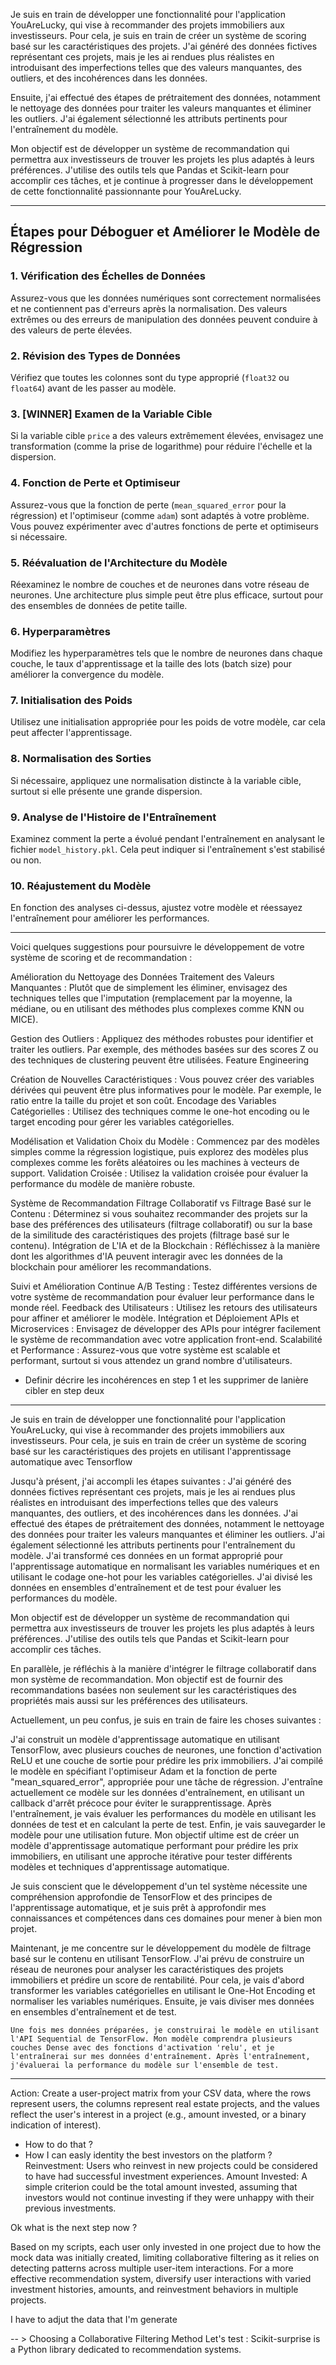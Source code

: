 Je suis en train de développer une fonctionnalité pour l'application YouAreLucky, qui vise à recommander des projets immobiliers aux investisseurs. Pour cela, je suis en train de créer un système de scoring basé sur les caractéristiques des projets. J'ai généré des données fictives représentant ces projets, mais je les ai rendues plus réalistes en introduisant des imperfections telles que des valeurs manquantes, des outliers, et des incohérences dans les données.

Ensuite, j'ai effectué des étapes de prétraitement des données, notamment le nettoyage des données pour traiter les valeurs manquantes et éliminer les outliers. J'ai également sélectionné les attributs pertinents pour l'entraînement du modèle.

Mon objectif est de développer un système de recommandation qui permettra aux investisseurs de trouver les projets les plus adaptés à leurs préférences. J'utilise des outils tels que Pandas et Scikit-learn pour accomplir ces tâches, et je continue à progresser dans le développement de cette fonctionnalité passionnante pour YouAreLucky.

----

## Étapes pour Déboguer et Améliorer le Modèle de Régression

### 1. Vérification des Échelles de Données
Assurez-vous que les données numériques sont correctement normalisées et ne contiennent pas d'erreurs après la normalisation. Des valeurs extrêmes ou des erreurs de manipulation des données peuvent conduire à des valeurs de perte élevées.

### 2. Révision des Types de Données
Vérifiez que toutes les colonnes sont du type approprié (`float32` ou `float64`) avant de les passer au modèle.

### 3. [WINNER] Examen de la Variable Cible
Si la variable cible `price` a des valeurs extrêmement élevées, envisagez une transformation (comme la prise de logarithme) pour réduire l'échelle et la dispersion.

### 4. Fonction de Perte et Optimiseur
Assurez-vous que la fonction de perte (`mean_squared_error` pour la régression) et l'optimiseur (comme `adam`) sont adaptés à votre problème. Vous pouvez expérimenter avec d'autres fonctions de perte et optimiseurs si nécessaire.

### 5. Réévaluation de l'Architecture du Modèle
Réexaminez le nombre de couches et de neurones dans votre réseau de neurones. Une architecture plus simple peut être plus efficace, surtout pour des ensembles de données de petite taille.

### 6. Hyperparamètres
Modifiez les hyperparamètres tels que le nombre de neurones dans chaque couche, le taux d'apprentissage et la taille des lots (batch size) pour améliorer la convergence du modèle.

### 7. Initialisation des Poids
Utilisez une initialisation appropriée pour les poids de votre modèle, car cela peut affecter l'apprentissage.

### 8. Normalisation des Sorties
Si nécessaire, appliquez une normalisation distincte à la variable cible, surtout si elle présente une grande dispersion.

### 9. Analyse de l'Histoire de l'Entraînement
Examinez comment la perte a évolué pendant l'entraînement en analysant le fichier `model_history.pkl`. Cela peut indiquer si l'entraînement s'est stabilisé ou non.

### 10. Réajustement du Modèle
En fonction des analyses ci-dessus, ajustez votre modèle et réessayez l'entraînement pour améliorer les performances.

----


Voici quelques suggestions pour poursuivre le développement de votre système de scoring et de recommandation :

Amélioration du Nettoyage des Données
Traitement des Valeurs Manquantes : Plutôt que de simplement les éliminer, envisagez des techniques telles que l'imputation (remplacement par la moyenne, la médiane, ou en utilisant des méthodes plus complexes comme KNN ou MICE).

Gestion des Outliers : Appliquez des méthodes robustes pour identifier et traiter les outliers. Par exemple, des méthodes basées sur des scores Z ou des techniques de clustering peuvent être utilisées.
Feature Engineering

Création de Nouvelles Caractéristiques : Vous pouvez créer des variables dérivées qui peuvent être plus informatives pour le modèle. Par exemple, le ratio entre la taille du projet et son coût.
Encodage des Variables Catégorielles : Utilisez des techniques comme le one-hot encoding ou le target encoding pour gérer les variables catégorielles.

Modélisation et Validation
Choix du Modèle : Commencez par des modèles simples comme la régression logistique, puis explorez des modèles plus complexes comme les forêts aléatoires ou les machines à vecteurs de support.
Validation Croisée : Utilisez la validation croisée pour évaluer la performance du modèle de manière robuste.

Système de Recommandation
Filtrage Collaboratif vs Filtrage Basé sur le Contenu : Déterminez si vous souhaitez recommander des projets sur la base des préférences des utilisateurs (filtrage collaboratif) ou sur la base de la similitude des caractéristiques des projets (filtrage basé sur le contenu).
Intégration de L'IA et de la Blockchain : Réfléchissez à la manière dont les algorithmes d'IA peuvent interagir avec les données de la blockchain pour améliorer les recommandations.

Suivi et Amélioration Continue
A/B Testing : Testez différentes versions de votre système de recommandation pour évaluer leur performance dans le monde réel.
Feedback des Utilisateurs : Utilisez les retours des utilisateurs pour affiner et améliorer le modèle.
Intégration et Déploiement
APIs et Microservices : Envisagez de développer des APIs pour intégrer facilement le système de recommandation avec votre application front-end.
Scalabilité et Performance : Assurez-vous que votre système est scalable et performant, surtout si vous attendez un grand nombre d'utilisateurs.


- Definir décrire les incohérences en step 1 et les supprimer de lanière cibler en step deux 



----

Je suis en train de développer une fonctionnalité pour l'application YouAreLucky, qui vise à recommander des projets immobiliers aux investisseurs. Pour cela, je suis en train de créer un système de scoring basé sur les caractéristiques des projets en utilisant l'apprentissage automatique avec Tensorflow

Jusqu'à présent, j'ai accompli les étapes suivantes :
J'ai généré des données fictives représentant ces projets, mais je les ai rendues plus réalistes en introduisant des imperfections telles que des valeurs manquantes, des outliers, et des incohérences dans les données.
J'ai effectué des étapes de prétraitement des données, notamment le nettoyage des données pour traiter les valeurs manquantes et éliminer les outliers. J'ai également sélectionné les attributs pertinents pour l'entraînement du modèle.
J'ai transformé ces données en un format approprié pour l'apprentissage automatique en normalisant les variables numériques et en utilisant le codage one-hot pour les variables catégorielles.
J'ai divisé les données en ensembles d'entraînement et de test pour évaluer les performances du modèle.


Mon objectif est de développer un système de recommandation qui permettra aux investisseurs de trouver les projets les plus adaptés à leurs préférences. J'utilise des outils tels que Pandas et Scikit-learn pour accomplir ces tâches.

En parallèle, je réfléchis à la manière d'intégrer le filtrage collaboratif dans mon système de recommandation. Mon objectif est de fournir des recommandations basées non seulement sur les caractéristiques des propriétés mais aussi sur les préférences des utilisateurs.

Actuellement, un peu confus, je suis en train de faire les choses suivantes :

J'ai construit un modèle d'apprentissage automatique en utilisant TensorFlow, avec plusieurs couches de neurones, une fonction d'activation ReLU et une couche de sortie pour prédire les prix immobiliers.
J'ai compilé le modèle en spécifiant l'optimiseur Adam et la fonction de perte "mean_squared_error", appropriée pour une tâche de régression.
J'entraîne actuellement ce modèle sur les données d'entraînement, en utilisant un callback d'arrêt précoce pour éviter le surapprentissage.
Après l'entraînement, je vais évaluer les performances du modèle en utilisant les données de test et en calculant la perte de test.
Enfin, je vais sauvegarder le modèle pour une utilisation future.
Mon objectif ultime est de créer un modèle d'apprentissage automatique performant pour prédire les prix immobiliers, en utilisant une approche itérative pour tester différents modèles et techniques d'apprentissage automatique.

Je suis conscient que le développement d'un tel système nécessite une compréhension approfondie de TensorFlow et des principes de l'apprentissage automatique, et je suis prêt à approfondir mes connaissances et compétences dans ces domaines pour mener à bien mon projet.


   Maintenant, je me concentre sur le développement du modèle de filtrage basé sur le contenu en utilisant TensorFlow. J'ai prévu de construire un réseau de neurones pour analyser les caractéristiques des projets immobiliers et prédire un score de rentabilité. Pour cela, je vais d'abord transformer les variables catégorielles en utilisant le One-Hot Encoding et normaliser les variables numériques. Ensuite, je vais diviser mes données en ensembles d'entraînement et de test.
    
    Une fois mes données préparées, je construirai le modèle en utilisant l'API Sequential de TensorFlow. Mon modèle comprendra plusieurs couches Dense avec des fonctions d'activation 'relu', et je l'entraînerai sur mes données d'entraînement. Après l'entraînement, j'évaluerai la performance du modèle sur l'ensemble de test.
    
    
    
    
---

Action: Create a user-project matrix from your CSV data, where the rows represent users, the columns represent real estate projects, and the values reflect the user's interest in a project (e.g., amount invested, or a binary indication of interest).

- How to do that ? 
- How I can easly identity the best investors on the platform ? 
    Reinvestment: Users who reinvest in new projects could be considered to have had successful investment experiences.
    Amount Invested: A simple criterion could be the total amount invested, assuming that investors would not continue investing if they were unhappy with their previous investments.

Ok what is the next step now ?

Based on my scripts, each user only invested in one project due to how the mock data was initially created, limiting collaborative filtering as it relies on detecting patterns across multiple user-item interactions. For a more effective recommendation system, diversify user interactions with varied investment histories, amounts, and reinvestment behaviors in multiple projects.

I have to adjut the data that I'm generate

-- > Choosing a Collaborative Filtering Method
    Let's test : Scikit-surprise is a Python library dedicated to recommendation systems.







